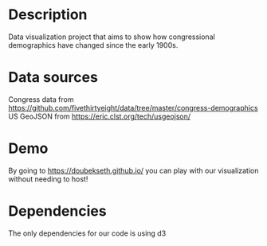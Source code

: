 # Description
Data visualization project that aims to show how congressional demographics have changed since the early 1900s.

# Data sources
Congress data from https://github.com/fivethirtyeight/data/tree/master/congress-demographics
US GeoJSON from https://eric.clst.org/tech/usgeojson/

# Demo
By going to https://doubekseth.github.io/ you can play with our visualization without needing to host!

# Dependencies
The only dependencies for our code is using d3
